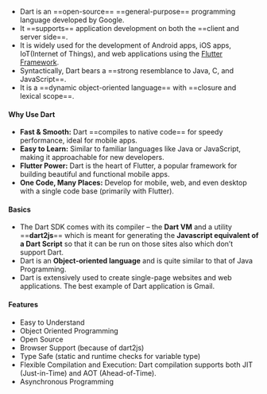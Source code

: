 - Dart is an ==open-source== ==general-purpose== programming language developed by Google.
- It ==supports== application development on both the ==client and server side==. 
- It is widely used for the development of Android apps, iOS apps, IoT(Internet of Things), and web applications using the [Flutter Framework](https://www.geeksforgeeks.org/flutter-an-introduction-to-the-open-source-sdk-by-google/).
- Syntactically, Dart bears a ==strong resemblance to Java, C, and JavaScript==.  
- It is a ==dynamic object-oriented language== with ==closure and lexical scope==. 
#### Why Use Dart
- **Fast & Smooth:** Dart ==compiles to native code== for speedy performance, ideal for mobile apps.
- **Easy to Learn:** Similar to familiar languages like Java or JavaScript, making it approachable for new developers.
- **Flutter Power:** Dart is the heart of Flutter, a popular framework for building beautiful and functional mobile apps.
- **One Code, Many Places:** Develop for mobile, web, and even desktop with a single code base (primarily with Flutter).
#### Basics
- The Dart SDK comes with its compiler – the **Dart VM** and a utility ==**dart2js**== which is meant for generating the **Javascript equivalent of a Dart Script** so that it can be run on those sites also which don’t support Dart.
- Dart is an **Object-oriented language** and is quite similar to that of Java Programming. 
- Dart is extensively used to create single-page websites and web applications. The best example of Dart application is Gmail.

#### Features
- Easy to Understand
- Object Oriented Programming
- Open Source
- Browser Support (because of dart2js)
- Type Safe (static and runtime checks for variable type)
- Flexible Compilation and Execution: Dart compilation supports both JIT (Just-in-Time) and AOT (Ahead-of-Time).
- Asynchronous Programming


